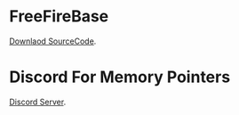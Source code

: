 # FreeFireBase
[Downlaod SourceCode](https://anonfiles.com/s79bNbI4yc/FreefireBase_rar).
# Discord For Memory Pointers
[Discord Server](https://discord.gg/dBn4JsrVC9).
